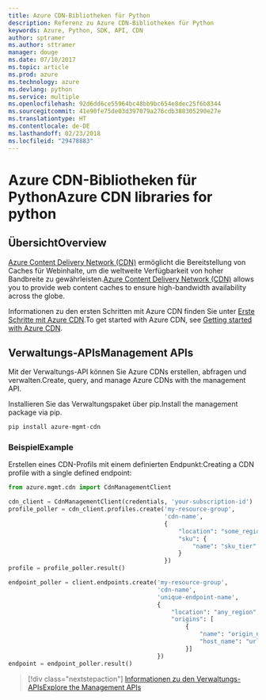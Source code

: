 ```yaml
---
title: Azure CDN-Bibliotheken für Python
description: Referenz zu Azure CDN-Bibliotheken für Python
keywords: Azure, Python, SDK, API, CDN
author: sptramer
ms.author: sttramer
manager: douge
ms.date: 07/10/2017
ms.topic: article
ms.prod: azure
ms.technology: azure
ms.devlang: python
ms.service: multiple
ms.openlocfilehash: 92d6dd6ce55964bc48bb9bc654e8dec25f6b8344
ms.sourcegitcommit: 41e90fe75de03d397079a276cdb388305290e27e
ms.translationtype: HT
ms.contentlocale: de-DE
ms.lasthandoff: 02/23/2018
ms.locfileid: "29478883"
---
```

# <a name="azure-cdn-libraries-for-python"></a><span data-ttu-id="5c7ff-104">Azure CDN-Bibliotheken für Python</span><span class="sxs-lookup"><span data-stu-id="5c7ff-104">Azure CDN libraries for python</span></span>

## <a name="overview"></a><span data-ttu-id="5c7ff-105">Übersicht</span><span class="sxs-lookup"><span data-stu-id="5c7ff-105">Overview</span></span>

<span data-ttu-id="5c7ff-106">[Azure Content Delivery Network (CDN)](https://docs.microsoft.com/en-us/azure/cdn/cdn-overview) ermöglicht die Bereitstellung von Caches für Webinhalte, um die weltweite Verfügbarkeit von hoher Bandbreite zu gewährleisten.</span><span class="sxs-lookup"><span data-stu-id="5c7ff-106">[Azure Content Delivery Network (CDN)](https://docs.microsoft.com/en-us/azure/cdn/cdn-overview) allows you to provide web content caches to ensure high-bandwidth availability across the globe.</span></span>

<span data-ttu-id="5c7ff-107">Informationen zu den ersten Schritten mit Azure CDN finden Sie unter [Erste Schritte mit Azure CDN](https://docs.microsoft.com/en-us/azure/cdn/cdn-create-new-endpoint).</span><span class="sxs-lookup"><span data-stu-id="5c7ff-107">To get started with Azure CDN, see [Getting started with Azure CDN](https://docs.microsoft.com/en-us/azure/cdn/cdn-create-new-endpoint).</span></span>

## <a name="management-apis"></a><span data-ttu-id="5c7ff-108">Verwaltungs-APIs</span><span class="sxs-lookup"><span data-stu-id="5c7ff-108">Management APIs</span></span>

<span data-ttu-id="5c7ff-109">Mit der Verwaltungs-API können Sie Azure CDNs erstellen, abfragen und verwalten.</span><span class="sxs-lookup"><span data-stu-id="5c7ff-109">Create, query, and manage Azure CDNs with the management API.</span></span>

<span data-ttu-id="5c7ff-110">Installieren Sie das Verwaltungspaket über pip.</span><span class="sxs-lookup"><span data-stu-id="5c7ff-110">Install the management package via pip.</span></span>

```bash
pip install azure-mgmt-cdn
```

### <a name="example"></a><span data-ttu-id="5c7ff-111">Beispiel</span><span class="sxs-lookup"><span data-stu-id="5c7ff-111">Example</span></span>

<span data-ttu-id="5c7ff-112">Erstellen eines CDN-Profils mit einem definierten Endpunkt:</span><span class="sxs-lookup"><span data-stu-id="5c7ff-112">Creating a CDN profile with a single defined endpoint:</span></span>

```python
from azure.mgmt.cdn import CdnManagementClient

cdn_client = CdnManagementClient(credentials, 'your-subscription-id')
profile_poller = cdn_client.profiles.create('my-resource-group',
                                            'cdn-name',
                                            {
                                                "location": "some_region", 
                                                "sku": {
                                                    "name": "sku_tier"
                                                } 
                                            })
profile = profile_poller.result()

endpoint_poller = client.endpoints.create('my-resource-group',
                                          'cdn-name',
                                          'unique-endpoint-name', 
                                          { 
                                              "location": "any_region", 
                                              "origins": [
                                                  {
                                                      "name": "origin_name", 
                                                      "host_name": "url"
                                                  }]
                                          })
endpoint = endpoint_poller.result()
```

> [!div class="nextstepaction"]
> [<span data-ttu-id="5c7ff-113">Informationen zu den Verwaltungs-APIs</span><span class="sxs-lookup"><span data-stu-id="5c7ff-113">Explore the Management APIs</span></span>](/python/api/overview/azure/cdn/management)
